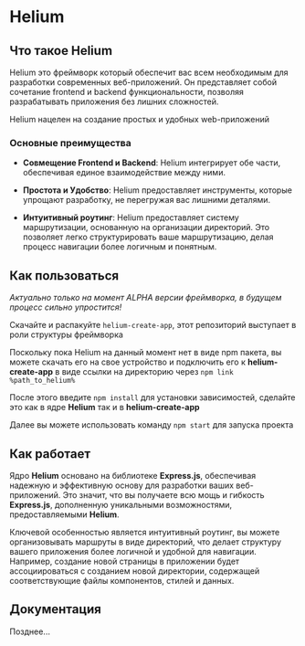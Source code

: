 # Helium

## Что такое Helium

Helium это фреймворк который обеспечит вас всем необходимым для разработки современных веб-приложений. Он представляет собой сочетание frontend и backend функциональности, позволяя разрабатывать приложения без лишних сложностей.

Helium нацелен на создание простых и удобных web-приложений

### Основные преимущества

* **Совмещение Frontend и Backend**: Helium интегрирует обе части, обеспечивая единое взаимодействие между ними.

* **Простота и Удобство**: Helium предоставляет инструменты, которые упрощают разработку, не перегружая вас лишними деталями.

* **Интуитивный роутинг**: Helium предоставляет систему маршрутизации, основанную на организации директорий. Это позволяет легко структурировать вашe маршрутизацию, делая процесс навигации более логичным и понятным.

## Как пользоваться

*Актуально только на момент ALPHA версии фреймворка, в будущем процесс сильно упростится!*

Скачайте и распакуйте `helium-create-app`, этот репозиторий выступает в роли структуры фреймворка

Поскольку пока Helium на данный момент нет в виде npm пакета, вы можете скачать его на свое устройство и подключить его к **helium-create-app** в виде ссылки на директорию через ```npm link %path_to_helium%```

После этого введите ```npm install``` для установки зависимостей, сделайте это как в ядре **Helium** так и в **helium-create-app**

Далее вы можете использовать команду ```npm start``` для запуска проекта

## Как работает

Ядро **Helium** основано на библиотеке **Express.js**, обеспечивая надежную и эффективную основу для разработки ваших веб-приложений. Это значит, что вы получаете всю мощь и гибкость **Express.js**, дополненную уникальными возможностями, предоставляемыми **Helium**.

Ключевой особенностью является интуитивный роутинг, вы можете организовывать маршруты в виде директорий, что делает структуру вашего приложения более логичной и удобной для навигации. Например, создание новой страницы в приложении будет ассоциироваться с созданием новой директории, содержащей соответствующие файлы компонентов, стилей и данных. 

## Документация

Позднее...